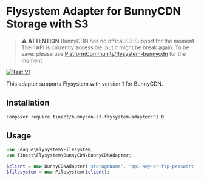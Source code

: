 # Flysystem Adapter for BunnyCDN Storage with S3

> **⚠ ATTENTION**
> BunnyCDN has no offical S3-Support for the moment. Their API is currently accessible, but it might be break again. To be save: please use [PlatformCommunity/flysystem-bunnycdn](https://github.com/PlatformCommunity/flysystem-bunnycdn) for the moment

[![Test V1](https://github.com/tinect/bunnycdn-s3-flysystem-adapter/actions/workflows/test_v1.yml/badge.svg)](https://github.com/tinect/bunnycdn-s3-flysystem-adapter/actions/workflows/test_v1.yml)

This adapter supports Flysystem with version 1 for BunnyCDN.  

## Installation

```bash
composer require tinect/bunnycdn-s3-flysystem-adapter:^1.0
```

## Usage

```php
use League\Flysystem\Filesystem;
use Tinect\Flysystem\BunnyCDN\BunnyCDNAdapter;

$client = new BunnyCDNAdapter('storageName', 'api-key-or-ftp-passwort', 'storage.bunnycdn.com', 'optionalSubfolder');
$filesystem = new Filesystem($client);
```
